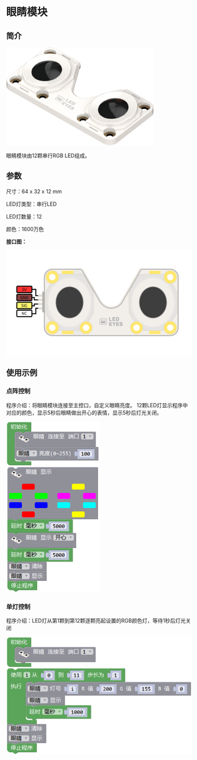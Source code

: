 # 眼睛模块

## 简介

![](./images/render_eyes.png)

眼睛模块由12颗串行RGB LED组成。

## 参数

尺寸：64 x 32 x 12 mm

LED灯类型：串行LED

LED灯数量：12

颜色：1600万色

**接口图：**

![](./images/pinout_eyes.png)

## 使用示例

### 点阵控制

程序介绍：将眼睛模块连接至主控口，自定义眼睛亮度。
12颗LED灯显示程序中对应的颜色，显示5秒后眼睛做出开心的表情，显示5秒后灯光关闭。

![](./images/Mixly_example_eyes.png)

### 单灯控制

程序介绍：LED灯从第1颗到第12颗逐颗亮起设置的RGB颜色灯，等待1秒后灯光关闭

![](./images/Mixly_example_eyes_single.png)
